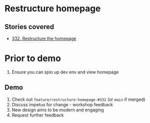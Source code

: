 # Restructure homepage

## Stories covered
- [332. Restructure the homepage](https://github.com/icipe-official/vectoratlas-software-code/issues/332)


# Prior to demo
1. Ensure you can spin up dev env and view homepage

## Demo
1. Check out `feature/restructure-homepage-#332` (or `main` if merged)
1. Discuss impetus for change - workshop feedback
1. New design aims to be modern and engaging
1. Request further feedback

